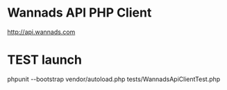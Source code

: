 # Wannads API PHP Client

http://api.wannads.com

# TEST launch

phpunit --bootstrap vendor/autoload.php tests/WannadsApiClientTest.php
